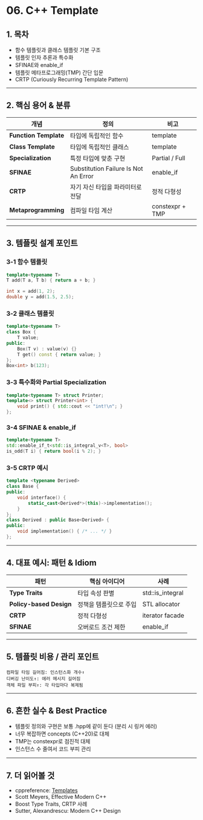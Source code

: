 # 06. C++ Template

## 1. 목차
- 함수 템플릿과 클래스 템플릿 기본 구조
- 템플릿 인자 추론과 특수화
- SFINAE와 enable_if
- 템플릿 메타프로그래밍(TMP) 간단 입문
- CRTP (Curiously Recurring Template Pattern)

---

## 2. 핵심 용어 & 분류
| 개념 | 정의 | 비고 |
|------|------|------|
| **Function Template** | 타입에 독립적인 함수 | template<typename T> |
| **Class Template** | 타입에 독립적인 클래스 | template<class T> |
| **Specialization** | 특정 타입에 맞춘 구현 | Partial / Full |
| **SFINAE** | Substitution Failure Is Not An Error | enable_if |
| **CRTP** | 자기 자신 타입을 파라미터로 전달 | 정적 다형성 |
| **Metaprogramming** | 컴파일 타임 계산 | constexpr + TMP |

---

## 3. 템플릿 설계 포인트

### 3-1 함수 템플릿
```cpp
template<typename T>
T add(T a, T b) { return a + b; }

int x = add(1, 2);
double y = add(1.5, 2.5);
```

### 3-2 클래스 템플릿
```cpp
template<typename T>
class Box {
    T value;
public:
    Box(T v) : value(v) {}
    T get() const { return value; }
};
Box<int> b(123);
```

### 3-3 특수화와 Partial Specialization
```cpp
template<typename T> struct Printer;
template<> struct Printer<int> {
    void print() { std::cout << "int!\n"; }
};
```

### 3-4 SFINAE & enable_if
```cpp
template<typename T>
std::enable_if_t<std::is_integral_v<T>, bool>
is_odd(T i) { return bool(i % 2); }
```

### 3-5 CRTP 예시
```cpp
template <typename Derived>
class Base {
public:
    void interface() {
        static_cast<Derived*>(this)->implementation();
    }
};
class Derived : public Base<Derived> {
public:
    void implementation() { /* ... */ }
};
```

---

## 4. 대표 예시: 패턴 & Idiom
| 패턴 | 핵심 아이디어 | 사례 |
|------|----------------|------|
| **Type Traits** | 타입 속성 판별 | std::is_integral |
| **Policy-based Design** | 정책을 템플릿으로 주입 | STL allocator |
| **CRTP** | 정적 다형성 | iterator facade |
| **SFINAE** | 오버로드 조건 제한 | enable_if |

---

## 5. 템플릿 비용 / 관리 포인트
```text
컴파일 타임 길어짐: 인스턴스화 개수↑
디버깅 난이도↑: 에러 메시지 길어짐
객체 파일 부피↑: 각 타입마다 복제됨
```

---

## 6. 흔한 실수 & Best Practice
- 템플릿 정의와 구현은 보통 .hpp에 같이 둔다 (분리 시 링커 에러)
- 너무 복잡하면 concepts (C++20)로 대체
- TMP는 constexpr로 점진적 대체
- 인스턴스 수 줄여서 코드 부피 관리

---

## 7. 더 읽어볼 것
- cppreference: [Templates](https://en.cppreference.com/w/cpp/language/templates)
- Scott Meyers, Effective Modern C++
- Boost Type Traits, CRTP 사례
- Sutter, Alexandrescu: Modern C++ Design
